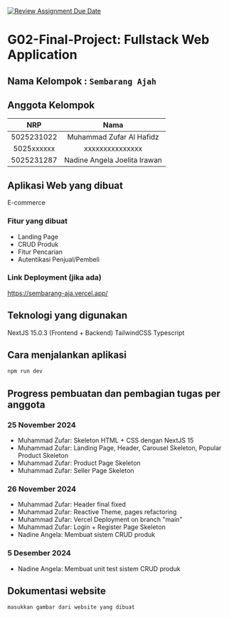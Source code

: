 [![Review Assignment Due Date](https://classroom.github.com/assets/deadline-readme-button-22041afd0340ce965d47ae6ef1cefeee28c7c493a6346c4f15d667ab976d596c.svg)](https://classroom.github.com/a/K32wTABb)
# G02-Final-Project: Fullstack Web Application

## Nama Kelompok : `Sembarang Ajah`

## Anggota Kelompok
| NRP | Nama |
|:-----------:|:--------:|
| 5025231022  | Muhammad Zufar Al Hafidz  |
| 5025xxxxxx  | xxxxxxxxxxxxxxx  |
| 5025231287  | Nadine Angela Joelita Irawan  |

## Aplikasi Web yang dibuat

E-commerce

### Fitur yang dibuat

- Landing Page
- CRUD Produk
- Fitur Pencarian
- Autentikasi Penjual/Pembeli

### Link Deployment (jika ada)

https://sembarang-aja.vercel.app/

## Teknologi yang digunakan

NextJS 15.0.3 (Frontend + Backend)
TailwindCSS
Typescript

## Cara menjalankan aplikasi

```bash
npm run dev
```

## Progress pembuatan dan pembagian tugas per anggota

### 25 November 2024
- Muhammad Zufar: Skeleton HTML + CSS dengan NextJS 15
- Muhammad Zufar: Landing Page, Header, Carousel Skeleton, Popular Product Skeleton
- Muhammad Zufar: Product Page Skeleton
- Muhammad Zufar: Seller Page Skeleton

### 26 November 2024
- Muhammad Zufar: Header final fixed
- Muhammad Zufar: Reactive Theme, pages refactoring
- Muhammad Zufar: Vercel Deployment on branch "main"
- Muhammad Zufar: Login + Register Page Skeleton
- Nadine Angela: Membuat sistem CRUD produk

### 5 Desember 2024
- Nadine Angela: Membuat unit test sistem CRUD produk

## Dokumentasi website
`masukkan gambar dari website yang dibuat`
